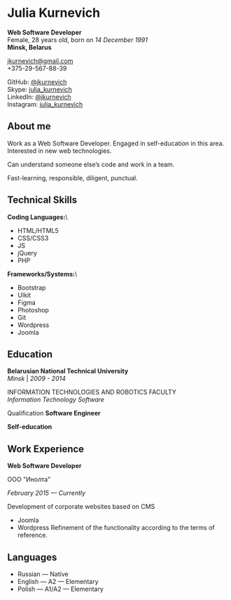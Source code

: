 # Julia Kurnevich

**Web Software Developer**\
Female, 28 years old, born on _14 December 1991_\
__Minsk, Belarus__

[jkurnevich@gmail.com](mailto:jkurnevich@gmail.com)\
+375-29-567-88-39

GitHub: [@jkurnevich](https://github.com/jkurnevich)\
Skype: [julia_kurnevich](skype:julia_kurnevich)\
LinkedIn: [@jkurnevich](www.linkedin.com/in/jkurnevich)\
Instagram: [julia_kurnevich](https://www.instagram.com/julia_kurnevich/)

## About me

Work as a Web Software Developer. Engaged in self-education in this area. Interested in new web technologies.

Can understand someone else’s code and work in a team.

Fast-learning, responsible, diligent, punctual.

## Technical Skills

**Coding Languages:**\
* HTML/HTML5
* CSS/CSS3
* JS
* jQuery
* PHP

**Frameworks/Systems:**\
* Bootstrap
* UIkit
* Figma
* Photoshop
* Git
* Wordpress
* Joomla

## Education

**Belarusian National Technical University**\
_Minsk_ | _2009 - 2014_

INFORMATION TECHNOLOGIES AND ROBOTICS FACULTY\
_Information Technology Software_

Qualification __Software Еngineer__

**Self-education**

## Work Experience

**Web Software Developer**

ООО "Инолта"

_February 2015 — Currently_

Development of corporate websites based on CMS
  * Joomla
  * Wordpress
Refinement of the functionality according to the terms of reference.

## Languages

* Russian — Native
* English — A2 — Elementary
* Polish — A1/A2 — Elementary
